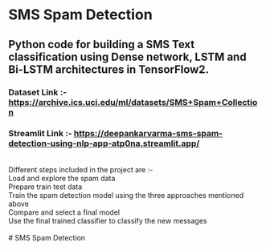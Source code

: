 # SMS Spam Detection

## Python code for building a SMS Text classification using Dense network, LSTM and Bi-LSTM architectures in TensorFlow2.

### Dataset Link :- https://archive.ics.uci.edu/ml/datasets/SMS+Spam+Collection

### Streamlit Link :- https://deepankarvarma-sms-spam-detection-using-nlp-app-atp0na.streamlit.app/
<br>
Different steps included in the project are :- <br>
    Load and explore the spam data<br>
    Prepare train test data<br>
    Train the spam detection model using the three approaches mentioned above<br>
    Compare and select a final model<br>
    Use the final trained classifier to classify the new messages<br>
    <br>
# SMS Spam Detection
